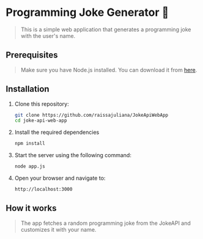 # Programming Joke Generator 🚀

> This is a simple web application that generates a programming joke with the user's name.

## Prerequisites

> Make sure you have Node.js installed. You can download it from [here](https://nodejs.org/).

## Installation

1. Clone this repository:
   ```bash
   git clone https://github.com/raissajuliana/JokeApiWebApp
   cd joke-api-web-app

2. Install the required dependencies
    ```bash
    npm install

3. Start the server using the following command: 
    ```bash
    node app.js

4. Open your browser and navigate to: 
    ```bash
    http://localhost:3000

## How it works

> The app fetches a random programming joke from the JokeAPI and customizes it with your name.

